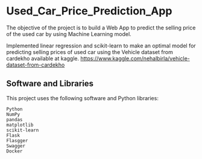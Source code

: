 # Used_Car_Price_Prediction_App

The objective of the project is to build a Web App to predict the selling price of the used car by using Machine Learning model.

Implemented linear regression and scikit-learn to make an optimal model for predicting selling prices of used car using the Vehicle dataset from cardekho available at kaggle. https://www.kaggle.com/nehalbirla/vehicle-dataset-from-cardekho


## Software and Libraries

This project uses the following software and Python libraries:

    Python
    NumPy
    pandas
    matplotlib
    scikit-learn
    Flask
    Flasgger
    Swagger
    Docker
